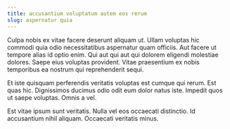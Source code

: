 ```yaml
---
title: accusantium voluptatum autem eos rerum
slug: aspernatur quia
---
```


Culpa nobis ex vitae facere deserunt aliquam ut. Ullam voluptas hic commodi quia odio necessitatibus aspernatur quam officiis. Aut facere ut tempore alias id optio enim. Qui aut qui aut qui dolorem eligendi molestiae dolores. Saepe eius voluptas provident. Vitae praesentium ex nobis temporibus ea nostrum qui reprehenderit sequi.

Et iste quisquam perferendis veritatis voluptas est cumque qui rerum. Est quas hic. Dignissimos ducimus odio odit eum dolor natus iste. Impedit quos ut saepe voluptas. Omnis a vel.

Est vitae ipsum sunt veritatis. Nulla vel eos occaecati distinctio. Id accusantium nihil aliquam. Occaecati veritatis minus.
